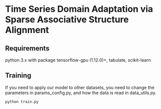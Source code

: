 # Time Series Domain Adaptation via Sparse Associative Structure Alignment



## Requirements

python 3.x with package tensorflow-gpu (1.12.0)+, tabulate, scikit-learn


## Training

If you need to apply our model to other datasets, you need to change the parameters in params_config.py, and how the data is read in data_utils.py.

```
python train.py
```
